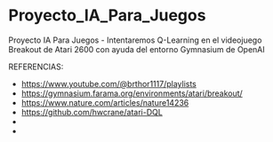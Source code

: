 # Proyecto_IA_Para_Juegos
Proyecto IA Para Juegos - Intentaremos Q-Learning en el videojuego Breakout de Atari 2600 con ayuda del entorno Gymnasium de OpenAI

REFERENCIAS:
- https://www.youtube.com/@brthor1117/playlists
- https://gymnasium.farama.org/environments/atari/breakout/
- https://www.nature.com/articles/nature14236
- https://github.com/hwcrane/atari-DQL
- 
- 
